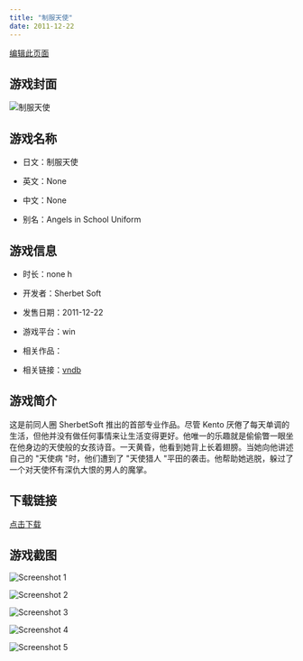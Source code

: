 ```yaml
---
title: "制服天使"
date: 2011-12-22
---
```

[编辑此页面](https://github.com/ACG-3/ADV3-source/blob/main/source/_posts/%E5%88%B6%E6%9C%8D%E5%A4%A9%E4%BD%BF.md)

## 游戏封面

![制服天使](https%3A//pan.timero.xyz/onedrive/img_lib_001/%E5%88%B6%E6%9C%8D%E5%A4%A9%E4%BD%BF_cover.avif)


## 游戏名称

- 日文：制服天使
- 英文：None
- 中文：None

- 别名：Angels in School Uniform


## 游戏信息

- 时长：none h
- 开发者：Sherbet Soft
- 发售日期：2011-12-22
- 游戏平台：win
- 相关作品：

- 相关链接：[vndb](https://vndb.org/v7951)


## 游戏简介

这是前同人圈 SherbetSoft 推出的首部专业作品。尽管 Kento 厌倦了每天单调的生活，但他并没有做任何事情来让生活变得更好。他唯一的乐趣就是偷偷瞥一眼坐在他身边的天使般的女孩诗音。一天黄昏，他看到她背上长着翅膀。当她向他讲述自己的 "天使病 "时，他们遭到了 "天使猎人 "平田的袭击。他帮助她逃脱，躲过了一个对天使怀有深仇大恨的男人的魔掌。




## 下载链接

[点击下载](https://pan.timero.xyz/onedrive/adv_lib_001/%E5%88%B6%E6%9C%8D%E5%A4%A9%E4%BD%BF)


## 游戏截图


![Screenshot 1](https%3A//pan.timero.xyz/onedrive/img_lib_001/%E5%88%B6%E6%9C%8D%E5%A4%A9%E4%BD%BF_Screenshot_1.avif)

![Screenshot 2](https%3A//pan.timero.xyz/onedrive/img_lib_001/%E5%88%B6%E6%9C%8D%E5%A4%A9%E4%BD%BF_Screenshot_2.avif)

![Screenshot 3](https%3A//pan.timero.xyz/onedrive/img_lib_001/%E5%88%B6%E6%9C%8D%E5%A4%A9%E4%BD%BF_Screenshot_3.avif)

![Screenshot 4](https%3A//pan.timero.xyz/onedrive/img_lib_001/%E5%88%B6%E6%9C%8D%E5%A4%A9%E4%BD%BF_Screenshot_4.avif)

![Screenshot 5](https%3A//pan.timero.xyz/onedrive/img_lib_001/%E5%88%B6%E6%9C%8D%E5%A4%A9%E4%BD%BF_Screenshot_5.avif)

